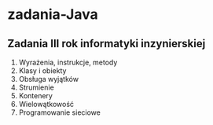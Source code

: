 # zadania-Java

## Zadania III rok informatyki inzynierskiej

1. Wyrażenia, instrukcje, metody
2. Klasy i obiekty
3. Obsługa wyjątków
4. Strumienie
5. Kontenery
6. Wielowątkowość
7. Programowanie sieciowe
